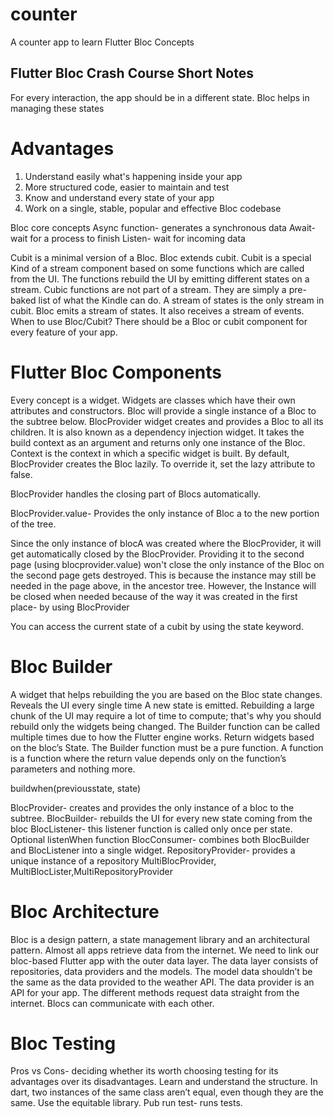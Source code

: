 # counter

A counter app to learn Flutter Bloc Concepts

## Flutter Bloc Crash Course Short Notes
For every interaction, the app should be in a different state. Bloc helps in managing these states
 
# Advantages
1. Understand easily what's happening inside your app
2. More structured code, easier to maintain and test
3. Know and understand every state of your app
4. Work on a single, stable, popular and effective Bloc codebase
 
Bloc core concepts
 Async function- generates a synchronous data
 Await- wait for a process to finish
 Listen- wait for incoming data
 
Cubit is a minimal version of a Bloc. Bloc extends cubit.
Cubit is a special Kind of a stream component based on some functions which are called from the UI. The functions rebuild the UI by emitting different states on a stream. Cubic functions are not part of a stream.  They are simply a pre-baked list of what the Kindle can do. A stream of states is the only stream in cubit.
Bloc emits a stream of states. It also receives a stream of events.
When to use Bloc/Cubit?
There should be a Bloc or cubit component for every feature of your app. 
 
# Flutter Bloc Components
Every concept is a widget.  Widgets are classes which have their own attributes and constructors. Bloc will provide a single instance of a Bloc to the subtree below.  BlocProvider widget creates and provides a Bloc to all its children. It is also known as a dependency injection widget.  It takes the build context as an argument and returns only one instance of the Bloc.  Context is the context in which a specific widget is built. By default, BlocProvider creates the Bloc lazily.  To override it, set the lazy attribute to false.
 
BlocProvider handles the closing part of Blocs automatically.
 
BlocProvider.value- Provides the only instance of Bloc a to the new portion of the tree.
 
Since the only instance of blocA was created where the BlocProvider, it will get automatically closed by the BlocProvider.  Providing it to the second page (using blocprovider.value) won't close the only instance of the Bloc on the second page gets destroyed. This is because the instance may still be needed in the page above, in the ancestor tree. However, the Instance will be closed when needed because of the way it was created in the first place- by using BlocProvider
 
 You can access the current state of a cubit by using the state keyword.
 
# Bloc Builder
A widget that helps rebuilding the you are based on the Bloc state changes.  Reveals the UI every single time A new state is emitted.  Rebuilding a large chunk of the UI may require a lot of time to compute; that's why you should rebuild only the widgets being changed. 
The Builder function can be called multiple times due to how the Flutter engine works. Return widgets based on the bloc’s State.  The Builder function must be a pure function.  A function is a function where the return value depends only on the function’s parameters and nothing more.
 
buildwhen(previousstate, state)
 
BlocProvider- creates and provides the only instance of a bloc to the subtree.
BlocBuilder- rebuilds the UI for every new state coming from the bloc
BlocListener- this listener function is called only once per state. Optional listenWhen function
BlocConsumer- combines both BlocBuilder and BlocListener into a single widget.
RepositoryProvider- provides a unique instance of a repository
MultiBlocProvider, MultiBlocLister,MultiRepositoryProvider
 
# Bloc Architecture
Bloc is a design pattern, a state management library and an architectural pattern.
Almost all apps retrieve data from the internet. We need to link our bloc-based Flutter app with the outer data layer. The data layer consists of repositories, data providers and the models. The model data shouldn’t be the same as the data provided to the weather API. The data provider is an API for your app. The different methods request data straight from the internet. 
Blocs can communicate with each other.
 
# Bloc Testing
Pros vs Cons- deciding whether its worth choosing testing for its advantages over its disadvantages. Learn and understand the structure.
In dart, two instances of the same class aren’t equal, even though they are the same. Use the equitable library.
Pub run test- runs tests.
 
